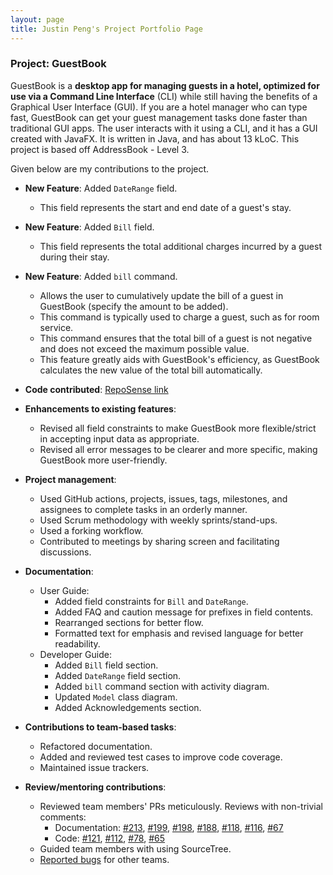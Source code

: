 ```yaml
---
layout: page
title: Justin Peng's Project Portfolio Page
---
```


### Project: GuestBook

GuestBook is a **desktop app for managing guests in a hotel,
optimized for use via a Command Line Interface** (CLI)
while still having the benefits of a Graphical User Interface (GUI).
If you are a hotel manager who can type fast, GuestBook can get your
guest management tasks done faster than traditional GUI apps.
The user interacts with it using a CLI, and it has a GUI created with JavaFX.
It is written in Java, and has about 13 kLoC.
This project is based off AddressBook - Level 3.

Given below are my contributions to the project.

* **New Feature**: Added `DateRange` field.
  * This field represents the start and end date of a guest's stay.


* **New Feature**: Added `Bill` field.
  * This field represents the total additional charges incurred by a guest during their stay.
  

* **New Feature**: Added `bill` command.
  * Allows the user to cumulatively update the bill of a guest in GuestBook (specify the amount to be added).
  * This command is typically used to charge a guest, such as for room service.
  * This command ensures that the total bill of a guest is not negative and does not exceed the maximum possible value.
  * This feature greatly aids with GuestBook's efficiency, as GuestBook calculates the new value of the total bill
  automatically.


* **Code contributed**: [RepoSense link](https://nus-cs2103-ay2223s1.github.io/tp-dashboard/?search=&sort=groupTitle&sortWithin=title&timeframe=commit&mergegroup=&groupSelect=groupByRepos&breakdown=true&checkedFileTypes=docs~functional-code~test-code~other&since=2022-09-16&tabOpen=true&tabType=authorship&zFR=false&tabAuthor=JustinPeng13&tabRepo=AY2223S1-CS2103T-W16-1%2Ftp%5Bmaster%5D&authorshipIsMergeGroup=false&authorshipFileTypes=&authorshipIsBinaryFileTypeChecked=false&authorshipIsIgnoredFilesChecked=false)

* **Enhancements to existing features**:
  * Revised all field constraints to make GuestBook more flexible/strict in accepting input data as appropriate.
  * Revised all error messages to be clearer and more specific, making GuestBook more user-friendly.


* **Project management**:
  * Used GitHub actions, projects, issues, tags, milestones, and assignees to complete tasks in an orderly manner.
  * Used Scrum methodology with weekly sprints/stand-ups.
  * Used a forking workflow.
  * Contributed to meetings by sharing screen and facilitating discussions.


* **Documentation**:
  * User Guide:
    * Added field constraints for `Bill` and `DateRange`.
    * Added FAQ and caution message for prefixes in field contents.
    * Rearranged sections for better flow.
    * Formatted text for emphasis and revised language for better readability.
  * Developer Guide:
    * Added `Bill` field section.
    * Added `DateRange` field section.
    * Added `bill` command section with activity diagram.
    * Updated `Model` class diagram.
    * Added Acknowledgements section.


* **Contributions to team-based tasks**:
  * Refactored documentation.
  * Added and reviewed test cases to improve code coverage.
  * Maintained issue trackers.


* **Review/mentoring contributions**:
  * Reviewed team members' PRs meticulously. Reviews with non-trivial comments:
    * Documentation: [#213](https://github.com/AY2223S1-CS2103T-W16-1/tp/pull/213), [#199](https://github.com/AY2223S1-CS2103T-W16-1/tp/pull/199), [#198](https://github.com/AY2223S1-CS2103T-W16-1/tp/pull/198), [#188](https://github.com/AY2223S1-CS2103T-W16-1/tp/pull/188), [#118](https://github.com/AY2223S1-CS2103T-W16-1/tp/pull/118), [#116](https://github.com/AY2223S1-CS2103T-W16-1/tp/pull/116), [#67](https://github.com/AY2223S1-CS2103T-W16-1/tp/pull/67)
    * Code: [#121](https://github.com/AY2223S1-CS2103T-W16-1/tp/pull/121), [#112](https://github.com/AY2223S1-CS2103T-W16-1/tp/pull/112), [#78](https://github.com/AY2223S1-CS2103T-W16-1/tp/pull/78), [#65](https://github.com/AY2223S1-CS2103T-W16-1/tp/pull/65)
  * Guided team members with using SourceTree.
  * [Reported bugs](https://github.com/JustinPeng13/ped) for other teams.

